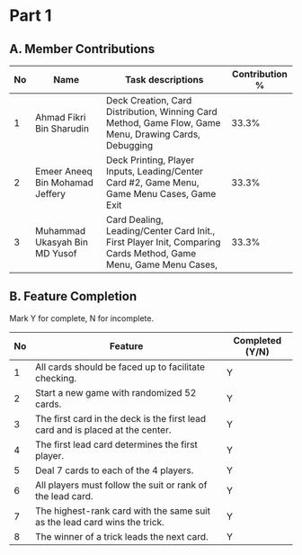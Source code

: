 # Part 1

## A. Member Contributions

No |Name                              | Task descriptions                                                                                                 | Contribution % |
-- |--------------------------------- |-------------------------------------------------------------------------------------------------------------------| -------------- |
1  | Ahmad Fikri Bin Sharudin          | Deck Creation, Card Distribution, Winning Card Method, Game Flow, Game Menu, Drawing Cards, Debugging             |      33.3%     |
2  | Emeer Aneeq Bin Mohamad Jeffery   | Deck Printing, Player Inputs, Leading/Center Card #2, Game Menu, Game Menu Cases, Game Exit                       |      33.3%     |
3  | Muhammad Ukasyah Bin MD Yusof     | Card Dealing, Leading/Center Card Init., First Player Init, Comparing Cards Method, Game Menu, Game Menu Cases,   |      33.3%     |



## B. Feature Completion

Mark Y for complete, N for incomplete.

No | Feature                                                                         | Completed (Y/N)
-- | ------------------------------------------------------------------------------- | ---------------
1  | All cards should be faced up to facilitate checking.                            |        Y
2  | Start a new game with randomized 52 cards.                                      |        Y
3  | The first card in the deck is the first lead card and is placed at the center.  |        Y
4  | The first lead card determines the first player.                                |        Y
5  | Deal 7 cards to each of the 4 players.                                          |        Y
6  | All players must follow the suit or rank of the lead card.                      |        Y
7  | The highest-rank card with the same suit as the lead card wins the trick.       |        Y
8  | The winner of a trick leads the next card.                                      |        Y



